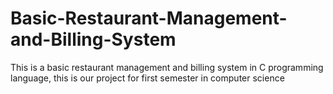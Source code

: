 # Basic-Restaurant-Management-and-Billing-System
This is a basic restaurant management and billing system in C programming language, this is our project for first semester in computer science
